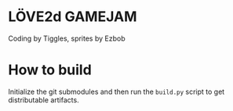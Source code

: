 

# LÖVE2d GAMEJAM

Coding by Tiggles, sprites by Ezbob

# How to build

Initialize the git submodules and then run the `build.py` script to get distributable artifacts.